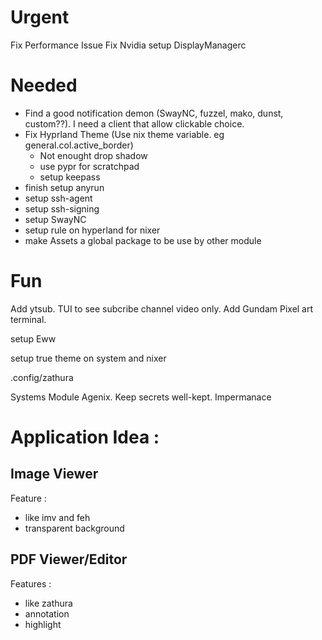 
# Urgent
Fix Performance Issue
Fix Nvidia
setup DisplayManagerc
# Needed
- Find a good notification demon (SwayNC, fuzzel, mako, dunst, custom??). I  need a client that allow clickable choice. 
- Fix Hyprland Theme (Use nix theme variable. eg general.col.active_border)
  - Not enought drop shadow
  - use pypr for scratchpad
  - setup keepass
- finish setup anyrun
- setup ssh-agent
- setup ssh-signing
- setup SwayNC
- setup rule on hyperland for nixer
- make Assets a global package to be use by other module
# Fun
Add ytsub. TUI to see subcribe channel video only.
Add Gundam Pixel art terminal.


setup Eww



setup true theme on system and nixer

.config/zathura

Systems Module
Agenix. Keep secrets well-kept.
Impermanace

# Application Idea :
## Image Viewer
Feature :
 - like imv and feh
 - transparent background
## PDF Viewer/Editor
 Features : 
  - like zathura
  - annotation
  - highlight
